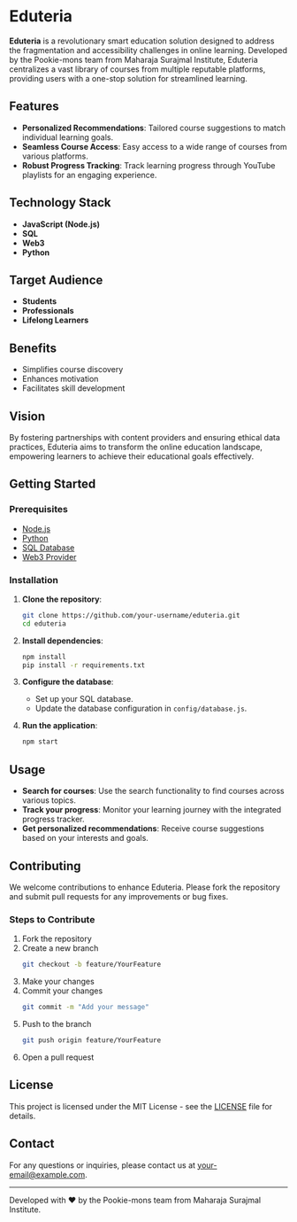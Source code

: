 # Eduteria

**Eduteria** is a revolutionary smart education solution designed to address the fragmentation and accessibility challenges in online learning. Developed by the Pookie-mons team from Maharaja Surajmal Institute, Eduteria centralizes a vast library of courses from multiple reputable platforms, providing users with a one-stop solution for streamlined learning.

## Features

- **Personalized Recommendations**: Tailored course suggestions to match individual learning goals.
- **Seamless Course Access**: Easy access to a wide range of courses from various platforms.
- **Robust Progress Tracking**: Track learning progress through YouTube playlists for an engaging experience.

## Technology Stack

- **JavaScript (Node.js)**
- **SQL**
- **Web3**
- **Python**

## Target Audience

- **Students**
- **Professionals**
- **Lifelong Learners**

## Benefits

- Simplifies course discovery
- Enhances motivation
- Facilitates skill development

## Vision

By fostering partnerships with content providers and ensuring ethical data practices, Eduteria aims to transform the online education landscape, empowering learners to achieve their educational goals effectively.

## Getting Started

### Prerequisites

- [Node.js](https://nodejs.org/)
- [Python](https://www.python.org/)
- [SQL Database](https://www.mysql.com/)
- [Web3 Provider](https://web3js.readthedocs.io/)

### Installation

1. **Clone the repository**:
    ```sh
    git clone https://github.com/your-username/eduteria.git
    cd eduteria
    ```

2. **Install dependencies**:
    ```sh
    npm install
    pip install -r requirements.txt
    ```

3. **Configure the database**:
    - Set up your SQL database.
    - Update the database configuration in `config/database.js`.

4. **Run the application**:
    ```sh
    npm start
    ```

## Usage

- **Search for courses**: Use the search functionality to find courses across various topics.
- **Track your progress**: Monitor your learning journey with the integrated progress tracker.
- **Get personalized recommendations**: Receive course suggestions based on your interests and goals.

## Contributing

We welcome contributions to enhance Eduteria. Please fork the repository and submit pull requests for any improvements or bug fixes.

### Steps to Contribute

1. Fork the repository
2. Create a new branch
    ```sh
    git checkout -b feature/YourFeature
    ```
3. Make your changes
4. Commit your changes
    ```sh
    git commit -m "Add your message"
    ```
5. Push to the branch
    ```sh
    git push origin feature/YourFeature
    ```
6. Open a pull request

## License

This project is licensed under the MIT License - see the [LICENSE](LICENSE) file for details.

## Contact

For any questions or inquiries, please contact us at [your-email@example.com](mailto:your-email@example.com).

---

Developed with ❤️ by the Pookie-mons team from Maharaja Surajmal Institute.
